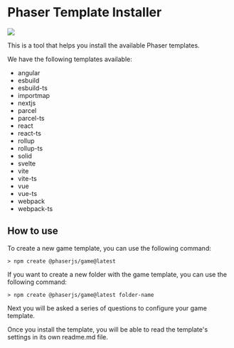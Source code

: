 # Phaser Template Installer 

![](https://cdn.discordapp.com/attachments/1193902214813601833/1220741377864892446/image.png?ex=66100b00&is=65fd9600&hm=e692e9e1c270b066937599889bf7c32b71321adc978260f2ceca5c25fca6a1ef&)

This is a tool that helps you install the available Phaser templates.

We have the following templates available:

- angular
- esbuild
- esbuild-ts
- importmap
- nextjs
- parcel
- parcel-ts
- react
- react-ts
- rollup
- rollup-ts
- solid
- svelte
- vite
- vite-ts
- vue
- vue-ts
- webpack
- webpack-ts

## How to use

To create a new game template, you can use the following command:
```
> npm create @phaserjs/game@latest
```

If you want to create a new folder with the game template, you can use the following command:
```
> npm create @phaserjs/game@latest folder-name
```

Next you will be asked a series of questions to configure your game template.

Once you install the template, you will be able to read the template's settings in its own readme.md file.